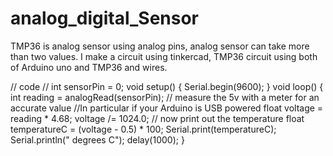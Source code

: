 # analog_digital_Sensor
TMP36 is analog sensor using analog pins, analog sensor can take more than two values.  I make a circuit using tinkercad, TMP36 circuit using both of Arduino uno and TMP36 and wires.

// code //
int sensorPin = 0;
void setup()
{
  Serial.begin(9600);
}
void loop()
{ 
 int reading = analogRead(sensorPin);
 // measure the 5v with a meter for an accurate value
 //In particular if your Arduino is USB powered
 float voltage = reading * 4.68;
 voltage /= 1024.0;
 // now print out the temperature
 float temperatureC = (voltage - 0.5) * 100;
 Serial.print(temperatureC);
 Serial.println(" degrees C");
 delay(1000);
}
 

